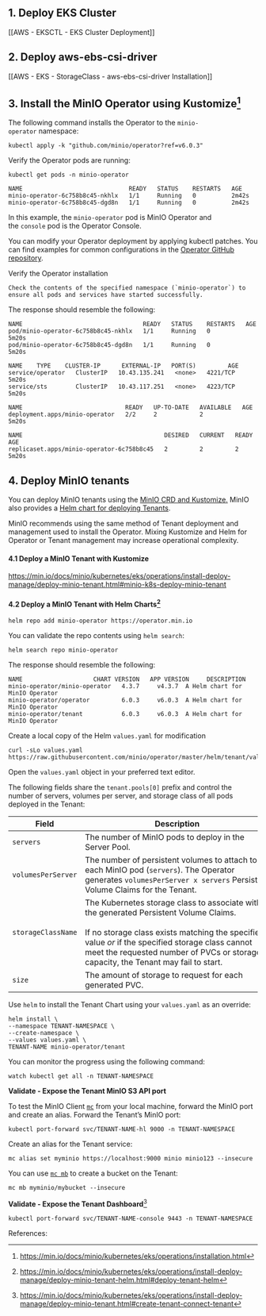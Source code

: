 ## 1. Deploy EKS Cluster

[[AWS - EKSCTL - EKS Cluster Deployment]]

## 2. Deploy aws-ebs-csi-driver

[[AWS - EKS - StorageClass - aws-ebs-csi-driver Installation]]

## 3. Install the MinIO Operator using Kustomize[^r1]

The following command installs the Operator to the `minio-operator` namespace:
```
kubectl apply -k "github.com/minio/operator?ref=v6.0.3"
```

Verify the Operator pods are running:
```
kubectl get pods -n minio-operator
```

```
NAME                              READY   STATUS    RESTARTS   AGE
minio-operator-6c758b8c45-nkhlx   1/1     Running   0          2m42s
minio-operator-6c758b8c45-dgd8n   1/1     Running   0          2m42s
```

In this example, the `minio-operator` pod is MinIO Operator and the `console` pod is the Operator Console.

You can modify your Operator deployment by applying kubectl patches. You can find examples for common configurations in the [Operator GitHub repository](https://github.com/minio/operator/tree/master/examples/kustomization).

Verify the Operator installation
```
Check the contents of the specified namespace (`minio-operator`) to ensure all pods and services have started successfully.
```

The response should resemble the following:
```
NAME                                  READY   STATUS    RESTARTS   AGE
pod/minio-operator-6c758b8c45-nkhlx   1/1     Running   0          5m20s
pod/minio-operator-6c758b8c45-dgd8n   1/1     Running   0          5m20s

NAME    TYPE    CLUSTER-IP      EXTERNAL-IP   PORT(S)         AGE
service/operator   ClusterIP   10.43.135.241   <none>   4221/TCP       5m20s
service/sts        ClusterIP   10.43.117.251   <none>   4223/TCP       5m20s

NAME                             READY   UP-TO-DATE   AVAILABLE   AGE
deployment.apps/minio-operator   2/2     2            2           5m20s

NAME                                        DESIRED   CURRENT   READY   AGE
replicaset.apps/minio-operator-6c758b8c45   2         2         2       5m20s
```

## 4. Deploy MinIO tenants

You can deploy MinIO tenants using the [MinIO CRD and Kustomize.](https://min.io/docs/minio/kubernetes/eks/operations/install-deploy-manage/deploy-minio-tenant.html#minio-k8s-deploy-minio-tenant) MinIO also provides a [Helm chart for deploying Tenants](https://min.io/docs/minio/kubernetes/eks/operations/install-deploy-manage/deploy-minio-tenant-helm.html#deploy-tenant-helm).

MinIO recommends using the same method of Tenant deployment and management used to install the Operator. Mixing Kustomize and Helm for Operator or Tenant management may increase operational complexity.

#### 4.1 Deploy a MinIO Tenant with Kustomize

https://min.io/docs/minio/kubernetes/eks/operations/install-deploy-manage/deploy-minio-tenant.html#minio-k8s-deploy-minio-tenant


#### 4.2 Deploy a MinIO Tenant with Helm Charts[^r2]

```
helm repo add minio-operator https://operator.min.io
```

You can validate the repo contents using `helm search`:
```
helm search repo minio-operator
```

The response should resemble the following:
```
NAME                    CHART VERSION   APP VERSION     DESCRIPTION
minio-operator/minio-operator   4.3.7     v4.3.7  A Helm chart for MinIO Operator
minio-operator/operator         6.0.3     v6.0.3  A Helm chart for MinIO Operator
minio-operator/tenant           6.0.3     v6.0.3  A Helm chart for MinIO Operator
```

Create a local copy of the Helm `values.yaml` for modification
```
curl -sLo values.yaml https://raw.githubusercontent.com/minio/operator/master/helm/tenant/values.yaml
```

Open the `values.yaml` object in your preferred text editor.

The following fields share the `tenant.pools[0]` prefix and control the number of servers, volumes per server, and storage class of all pods deployed in the Tenant:

| Field              | Description                                                                                                                                                                                                                                                                           | value |
| ------------------ | ------------------------------------------------------------------------------------------------------------------------------------------------------------------------------------------------------------------------------------------------------------------------------------- | ----- |
| `servers`          | The number of MinIO pods to deploy in the Server Pool.                                                                                                                                                                                                                                | 1     |
| `volumesPerServer` | The number of persistent volumes to attach to each MinIO pod (`servers`). The Operator generates `volumesPerServer x servers` Persistant Volume Claims for the Tenant.                                                                                                                | 2     |
| `storageClassName` | The Kubernetes storage class to associate with the generated Persistent Volume Claims.<br><br>If no storage class exists matching the specified value _or_ if the specified storage class cannot meet the requested number of PVCs or storage capacity, the Tenant may fail to start. | gp2   |
| `size`             | The amount of storage to request for each generated PVC.                                                                                                                                                                                                                              | 10G   |

Use `helm` to install the Tenant Chart using your `values.yaml` as an override:
```
helm install \
--namespace TENANT-NAMESPACE \
--create-namespace \
--values values.yaml \
TENANT-NAME minio-operator/tenant
```

You can monitor the progress using the following command:
```
watch kubectl get all -n TENANT-NAMESPACE
```

**Validate - Expose the Tenant MinIO S3 API port**

To test the MinIO Client [`mc`](https://min.io/docs/minio/linux/reference/minio-mc.html#command-mc "(in MinIO Documentation for Linux)") from your local machine, forward the MinIO port and create an alias.
Forward the Tenant’s MinIO port:

```
kubectl port-forward svc/TENANT-NAME-hl 9000 -n TENANT-NAMESPACE
```

Create an alias for the Tenant service:

```
mc alias set myminio https://localhost:9000 minio minio123 --insecure
```

You can use [`mc mb`](https://min.io/docs/minio/linux/reference/minio-mc/mc-mb.html#command-mc.mb "(in MinIO Documentation for Linux)") to create a bucket on the Tenant:

```
mc mb myminio/mybucket --insecure
```

**Validate - Expose the Tenant Dashboard**[^r3]

```
kubectl port-forward svc/TENANT-NAME-console 9443 -n TENANT-NAMESPACE
```


References:

[^R1]: https://min.io/docs/minio/kubernetes/eks/operations/installation.html
[^R2]: https://min.io/docs/minio/kubernetes/eks/operations/install-deploy-manage/deploy-minio-tenant-helm.html#deploy-tenant-helm
[^R3]: https://min.io/docs/minio/kubernetes/eks/operations/install-deploy-manage/deploy-minio-tenant.html#create-tenant-connect-tenant
